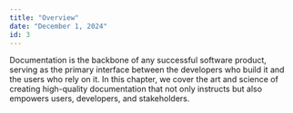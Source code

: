```yaml
---
title: "Overview"
date: "December 1, 2024"
id: 3
---
```


Documentation is the backbone of any successful software product, serving as the primary interface between the developers who build it and the users who rely on it. In this chapter, we cover the art and science of creating high-quality documentation that not only instructs but also empowers users, developers, and stakeholders.